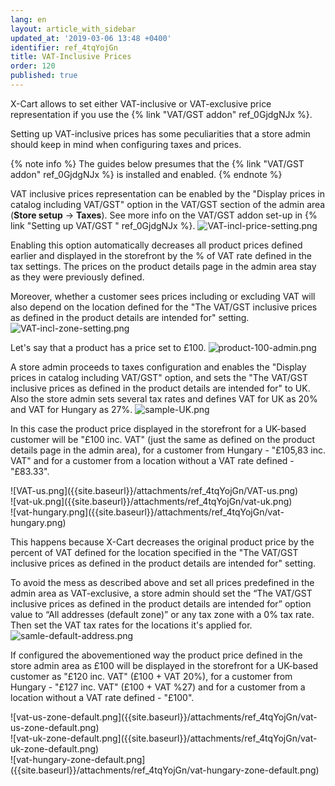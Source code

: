 ```yaml
---
lang: en
layout: article_with_sidebar
updated_at: '2019-03-06 13:48 +0400'
identifier: ref_4tqYojGn
title: VAT-Inclusive Prices
order: 120
published: true
---
```

X-Cart allows to set either VAT-inclusive or VAT-exclusive price representation if you use the {% link "VAT/GST addon" ref_0GjdgNJx %}.

Setting up VAT-inclusive prices has some peculiarities that a store admin should keep in mind when configuring taxes and prices.

{% note info %}
The guides below presumes that the {% link "VAT/GST addon" ref_0GjdgNJx %} is installed and enabled.
{% endnote %}

VAT inclusive prices representation can be enabled by the "Display prices in catalog including VAT/GST" option in the VAT/GST section of the admin area (**Store setup** -> **Taxes**). See more info on the VAT/GST addon set-up in {% link "Setting up VAT/GST " ref_0GjdgNJx %}.
  ![VAT-incl-price-setting.png]({{site.baseurl}}/attachments/ref_4tqYojGn/VAT-incl-price-setting.png)

Enabling this option automatically decreases all product prices defined earlier and displayed in the storefront by the % of VAT rate defined in the tax settings. The prices on the product details page in the admin area stay as they were previously defined. 

Moreover, whether a customer sees prices including or excluding VAT will also depend on the location defined for the "The VAT/GST inclusive prices as defined in the product details are intended for" setting.
  ![VAT-incl-zone-setting.png]({{site.baseurl}}/attachments/ref_4tqYojGn/VAT-incl-zone-setting.png)

Let's say that a product has a price set to £100. 
  ![product-100-admin.png]({{site.baseurl}}/attachments/ref_4tqYojGn/product-100-admin.png)

A store admin proceeds to taxes configuration and enables the "Display prices in catalog including VAT/GST" option, and sets the "The VAT/GST inclusive prices as defined in the product details are intended for" to UK. Also the store admin sets several tax rates and defines VAT for UK as 20% and VAT for Hungary as 27%. 
  ![sample-UK.png]({{site.baseurl}}/attachments/ref_4tqYojGn/sample-UK.png)

In this case the product price displayed in the storefront for a UK-based customer will be "£100 inc. VAT" (just the same as defined on the product details page in the admin area), for a customer from Hungary - "£105,83 inc. VAT" and for a customer from a location without a VAT rate defined - "£83.33". 

<div class="ui stackable three column grid">
  <div class="column" markdown="span">![VAT-us.png]({{site.baseurl}}/attachments/ref_4tqYojGn/VAT-us.png)</div>
  <div class="column" markdown="span">![vat-uk.png]({{site.baseurl}}/attachments/ref_4tqYojGn/vat-uk.png)</div>
  <div class="column" markdown="span">![vat-hungary.png]({{site.baseurl}}/attachments/ref_4tqYojGn/vat-hungary.png)</div>
</div>

This happens because X-Cart decreases the original product price by the percent of VAT defined for the location specified in the "The VAT/GST inclusive prices as defined in the product details are intended for" setting.

To avoid the mess as described above and set all prices predefined in the admin area as VAT-exclusive, a store admin should set the “The VAT/GST inclusive prices as defined in the product details are intended for” option value to “All addresses (default zone)” or any tax zone with a 0% tax rate. Then set the VAT tax rates for the locations it's applied for.
  ![samle-default-address.png]({{site.baseurl}}/attachments/ref_4tqYojGn/samle-default-address.png)

If configured the abovementioned way the product price defined in the store admin area as £100 will be displayed in the storefront for a UK-based customer as "£120 inc. VAT" (£100 + VAT 20%), for a customer from Hungary - "£127 inc. VAT" (£100 + VAT %27) and for a customer from a location without a VAT rate defined - "£100".

<div class="ui stackable three column grid">
  <div class="column" markdown="span">![vat-us-zone-default.png]({{site.baseurl}}/attachments/ref_4tqYojGn/vat-us-zone-default.png)</div>
  <div class="column" markdown="span">![vat-uk-zone-default.png]({{site.baseurl}}/attachments/ref_4tqYojGn/vat-uk-zone-default.png)</div>
  <div class="column" markdown="span">![vat-hungary-zone-default.png]({{site.baseurl}}/attachments/ref_4tqYojGn/vat-hungary-zone-default.png)</div>
</div>